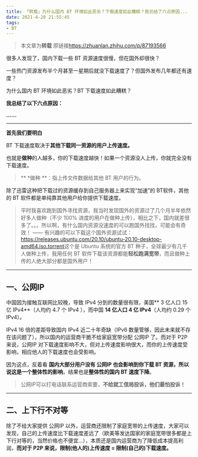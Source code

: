 ```yaml
---
title: 「转载」为什么国内 BT 环境如此恶劣？下载速度如此糟糕？我总结了六点原因...
date: 2021-4-20 21:55:45
tags:
- BT
---
```

> 本文章为**转载**
> 原链接<https://zhuanlan.zhihu.com/p/87193566>

很多人发现了，国内下载一些 BT 资源速度很慢，但在国外却很快？

一些热门资源发布半个月甚至一星期后就没下载速度了？但国外发布几年都还有速度？

为什么国内 BT 环境如此恶劣？BT 下载速度如此糟糕？

**我总结了以下六点原因：**

**......**


- - - 
**首先我们要明白**

BT 下载速度取决于**其他下载同一资源的用户上传速度。**

也就是**做种**的人越多，你的下载速度越快！如果一个资源没人上传，你就完全没有下载速度。

>** *做种 **：指上传文件数据给其他 BT 用户的行为。

除了迅雷这种把下载过的资源缓存到自己服务器上来实现“加速”的 BT软件，其他的 BT 软件都是单纯靠其他用户给你提供下载速度。

> 平时我喜欢跑到国外寻找资源，我当时发现国外的资源过了几个月半年依然好多人做种（不少 100% 进度的用户在做种上传），相比之下，国内就差很多了。。。所以啊，有什么国内资源没速度的可以跑国外找找，可能会有奇效！
——
有兴趣的可以下载这个国外资源试试：<https://releases.ubuntu.com/20.10/ubuntu-20.10-desktop-amd64.iso.torrent>这个是 Ubuntu 系统的官方 BT 种子，全球最少有几千人做种上传，我用任何 BT 软件下载该资源都能**轻松跑满宽带**，而且做种上传的人绝大部分都是国外用户！


- - -
## 一、公网IP

中国因为接触互联网比较晚，导致 IPv4 分到的数量很有限，美国** 3 亿人口 15 亿 IPv4**（人均约 4.7 个 IPv4 ），而中国 **14 亿人口 4 亿 IPv4**（人均约 0.29 个 IPv4）。

IPv4 16 倍的差距导致国内 IPv4 近二十年奇缺（IPv6 数量管够，因此未来就不存在该问题了），所以国内的运营商干脆不给家庭宽带分配 公网IP 了。而对于 P2P 来说，公网IP 对下载速度影响不大，但对上传速度影响很大，而你的上传速度受影响，相应他人的下载速度也会受影响。

因为这点，反着看 **国内大部分用户没有 公网IP 也会影响到你下载 BT 资源，所以说这是一个整体性的影响**，结果也是**整体性的国内 BT 速度下降**。

>公网IP可以打电话联系运营商索要，**不给就工信局投诉，他们最怕投诉！**

- - -

## 二、上下行不对等

除了不给大家提供 公网IP 以外，运营商还限制了家庭宽带的上传速度，大家可以发现，自己的上传速度比下载速度差远了（欧美等发达国家的家庭宽带很多都是上下行对等的，当然价格也不便宜...），本质还是国内运营商为了降低成本提高利润，**而对于 P2P 来说，限制(他人的)上传速度 = 限制(自己的)下载速度。**